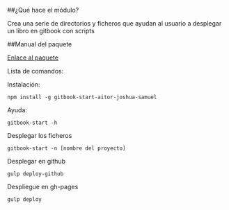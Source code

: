 ##¿Qué hace el módulo?

Crea una serie de directorios y ficheros que ayudan al usuario a desplegar un libro en gitbook con scripts

##Manual del paquete

[Enlace al paquete](https://www.npmjs.com/package/gitbook-start-aitor-joshua-samuel)

Lista de comandos:

Instalación:

```shell
npm install -g gitbook-start-aitor-joshua-samuel
```

Ayuda:

```shell
gitbook-start -h 
```

Desplegar los ficheros

```shell
gitbook-start -n [nombre del proyecto]
```

Desplegar en github

```shell
gulp deploy-github
```

Despliegue en gh-pages

```shell
gulp deploy
```